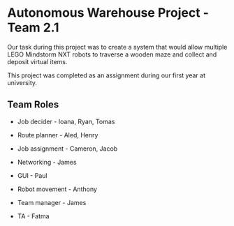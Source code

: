 Autonomous Warehouse Project - Team 2.1
===================================

Our task during this project was to create a system
that would allow multiple LEGO Mindstorm NXT robots
to traverse a wooden maze and collect and deposit
virtual items.

This project was completed as an assignment during
our first year at university.

## Team Roles

* Job decider - Ioana, Ryan, Tomas
* Route planner - Aled, Henry
* Job assignment - Cameron, Jacob
* Networking - James
* GUI - Paul
* Robot movement - Anthony

* Team manager - James
* TA - Fatma
